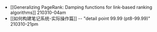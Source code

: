 - [[Generalizing PageRank: Damping functions for link-based ranking algorithms]]
210310-04am
- [[如何构建笔记系统-实际操作篇]] -- "detail point 99.99 (pt8-99.99)"
210310-21pm
